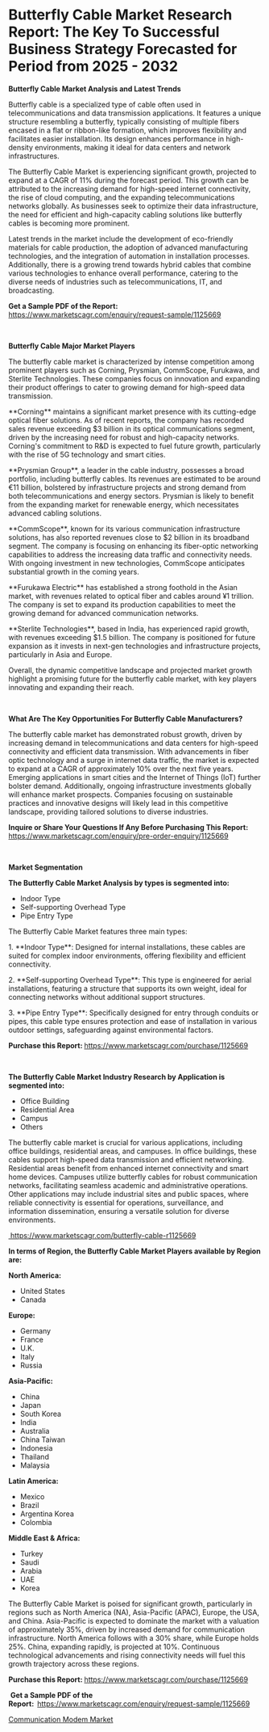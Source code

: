 <p><h1>Butterfly Cable Market Research Report: The Key To Successful Business Strategy Forecasted for Period from 2025 - 2032</h1></p><p><strong>Butterfly Cable Market Analysis and Latest Trends</strong></p>
<p><p>Butterfly cable is a specialized type of cable often used in telecommunications and data transmission applications. It features a unique structure resembling a butterfly, typically consisting of multiple fibers encased in a flat or ribbon-like formation, which improves flexibility and facilitates easier installation. Its design enhances performance in high-density environments, making it ideal for data centers and network infrastructures.</p><p>The Butterfly Cable Market is experiencing significant growth, projected to expand at a CAGR of 11% during the forecast period. This growth can be attributed to the increasing demand for high-speed internet connectivity, the rise of cloud computing, and the expanding telecommunications networks globally. As businesses seek to optimize their data infrastructure, the need for efficient and high-capacity cabling solutions like butterfly cables is becoming more prominent.</p><p>Latest trends in the market include the development of eco-friendly materials for cable production, the adoption of advanced manufacturing technologies, and the integration of automation in installation processes. Additionally, there is a growing trend towards hybrid cables that combine various technologies to enhance overall performance, catering to the diverse needs of industries such as telecommunications, IT, and broadcasting.</p></p>
<p><strong>Get a Sample PDF of the Report:&nbsp;</strong> <a href="https://www.marketscagr.com/enquiry/request-sample/1125669?utm_campaign=2202&utm_medium=2&utm_source=Github&utm_content=ia&utm_term=15022025&utm_id=butterfly-cable">https://www.marketscagr.com/enquiry/request-sample/1125669</a></p>
<p>&nbsp;</p>
<p><strong>Butterfly Cable Major Market Players</strong></p>
<p><p>The butterfly cable market is characterized by intense competition among prominent players such as Corning, Prysmian, CommScope, Furukawa, and Sterlite Technologies. These companies focus on innovation and expanding their product offerings to cater to growing demand for high-speed data transmission.</p><p>**Corning** maintains a significant market presence with its cutting-edge optical fiber solutions. As of recent reports, the company has recorded sales revenue exceeding $3 billion in its optical communications segment, driven by the increasing need for robust and high-capacity networks. Corning's commitment to R&D is expected to fuel future growth, particularly with the rise of 5G technology and smart cities.</p><p>**Prysmian Group**, a leader in the cable industry, possesses a broad portfolio, including butterfly cables. Its revenues are estimated to be around €11 billion, bolstered by infrastructure projects and strong demand from both telecommunications and energy sectors. Prysmian is likely to benefit from the expanding market for renewable energy, which necessitates advanced cabling solutions.</p><p>**CommScope**, known for its various communication infrastructure solutions, has also reported revenues close to $2 billion in its broadband segment. The company is focusing on enhancing its fiber-optic networking capabilities to address the increasing data traffic and connectivity needs. With ongoing investment in new technologies, CommScope anticipates substantial growth in the coming years.</p><p>**Furukawa Electric** has established a strong foothold in the Asian market, with revenues related to optical fiber and cables around ¥1 trillion. The company is set to expand its production capabilities to meet the growing demand for advanced communication networks.</p><p>**Sterlite Technologies**, based in India, has experienced rapid growth, with revenues exceeding $1.5 billion. The company is positioned for future expansion as it invests in next-gen technologies and infrastructure projects, particularly in Asia and Europe.</p><p>Overall, the dynamic competitive landscape and projected market growth highlight a promising future for the butterfly cable market, with key players innovating and expanding their reach.</p></p>
<p>&nbsp;</p>
<p><strong>What Are The Key Opportunities For Butterfly Cable Manufacturers?</strong></p>
<p><p>The butterfly cable market has demonstrated robust growth, driven by increasing demand in telecommunications and data centers for high-speed connectivity and efficient data transmission. With advancements in fiber optic technology and a surge in internet data traffic, the market is expected to expand at a CAGR of approximately 10% over the next five years. Emerging applications in smart cities and the Internet of Things (IoT) further bolster demand. Additionally, ongoing infrastructure investments globally will enhance market prospects. Companies focusing on sustainable practices and innovative designs will likely lead in this competitive landscape, providing tailored solutions to diverse industries.</p></p>
<p><strong>Inquire or Share Your Questions If Any Before Purchasing This Report:</strong> <a href="https://www.marketscagr.com/enquiry/pre-order-enquiry/1125669?utm_campaign=2202&utm_medium=2&utm_source=Github&utm_content=ia&utm_term=15022025&utm_id=butterfly-cable">https://www.marketscagr.com/enquiry/pre-order-enquiry/1125669</a></p>
<p>&nbsp;</p>
<p><strong>Market Segmentation</strong></p>
<p><strong>The Butterfly Cable Market Analysis by types is segmented into:</strong></p>
<p><ul><li>Indoor Type</li><li>Self-supporting Overhead Type</li><li>Pipe Entry Type</li></ul></p>
<p><p>The Butterfly Cable Market features three main types: </p><p>1. **Indoor Type**: Designed for internal installations, these cables are suited for complex indoor environments, offering flexibility and efficient connectivity.</p><p>  </p><p>2. **Self-supporting Overhead Type**: This type is engineered for aerial installations, featuring a structure that supports its own weight, ideal for connecting networks without additional support structures.</p><p>3. **Pipe Entry Type**: Specifically designed for entry through conduits or pipes, this cable type ensures protection and ease of installation in various outdoor settings, safeguarding against environmental factors. </p></p>
<p><strong>Purchase this Report:&nbsp;</strong><a href="https://www.marketscagr.com/purchase/1125669?utm_campaign=2202&utm_medium=2&utm_source=Github&utm_content=ia&utm_term=15022025&utm_id=butterfly-cable">https://www.marketscagr.com/purchase/1125669</a></p>
<p>&nbsp;</p>
<p><strong>The Butterfly Cable Market Industry Research by Application is segmented into:</strong></p>
<p><ul><li>Office Building</li><li>Residential Area</li><li>Campus</li><li>Others</li></ul></p>
<p><p>The butterfly cable market is crucial for various applications, including office buildings, residential areas, and campuses. In office buildings, these cables support high-speed data transmission and efficient networking. Residential areas benefit from enhanced internet connectivity and smart home devices. Campuses utilize butterfly cables for robust communication networks, facilitating seamless academic and administrative operations. Other applications may include industrial sites and public spaces, where reliable connectivity is essential for operations, surveillance, and information dissemination, ensuring a versatile solution for diverse environments.</p></p>
<p><a href="https://www.marketscagr.com/butterfly-cable-r1125669?utm_campaign=2202&utm_medium=2&utm_source=Github&utm_content=ia&utm_term=15022025&utm_id=butterfly-cable">&nbsp;https://www.marketscagr.com/butterfly-cable-r1125669</a></p>
<p><strong>In terms of Region, the Butterfly Cable Market Players available by Region are:</strong></p>
<p>
    <p> <strong> North America: </strong>
        <ul>
            <li>United States</li>
            <li>Canada</li>
        </ul>
        </p> 
    <p> <strong> Europe: </strong>
        <ul>
            <li>Germany</li>
            <li>France</li>
            <li>U.K.</li>
            <li>Italy</li>
            <li>Russia</li>
        </ul>
        </p> 
    <p> <strong> Asia-Pacific: </strong>
        <ul>
            <li>China</li>
            <li>Japan</li>
            <li>South Korea</li>
            <li>India</li>
            <li>Australia</li>
            <li>China Taiwan</li>
            <li>Indonesia</li>
            <li>Thailand</li>
            <li>Malaysia</li>
        </ul>
        </p> 
    <p> <strong> Latin America: </strong>
        <ul>
            <li>Mexico</li>
            <li>Brazil</li>
            <li>Argentina Korea</li>
            <li>Colombia</li>
        </ul>
        </p> 
    <p> <strong> Middle East & Africa: </strong>
        <ul>
            <li>Turkey</li>
            <li>Saudi</li>
            <li>Arabia</li>
            <li>UAE</li>
            <li>Korea</li>
        </ul>
    </p>
    </p>
<p><p>The Butterfly Cable Market is poised for significant growth, particularly in regions such as North America (NA), Asia-Pacific (APAC), Europe, the USA, and China. Asia-Pacific is expected to dominate the market with a valuation of approximately 35%, driven by increased demand for communication infrastructure. North America follows with a 30% share, while Europe holds 25%. China, expanding rapidly, is projected at 10%. Continuous technological advancements and rising connectivity needs will fuel this growth trajectory across these regions.</p></p>
<p><strong>Purchase this Report: </strong><a href="https://www.marketscagr.com/purchase/1125669?utm_campaign=2202&utm_medium=2&utm_source=Github&utm_content=ia&utm_term=15022025&utm_id=butterfly-cable">https://www.marketscagr.com/purchase/1125669</a></p>
<p>&nbsp;<strong>Get a Sample PDF of the Report:&nbsp;&nbsp;</strong><a href="https://www.marketscagr.com/enquiry/request-sample/1125669?utm_campaign=2202&utm_medium=2&utm_source=Github&utm_content=ia&utm_term=15022025&utm_id=butterfly-cable">https://www.marketscagr.com/enquiry/request-sample/1125669</a></p>
<p><strong></strong></p>
<p><p><a href="https://github.com/hammelximalschid/Market-Research-Report-List-1/blob/main/communication-modem-market.md?utm_campaign=2202&utm_medium=2&utm_source=Github&utm_content=ia&utm_term=15022025&utm_id=butterfly-cable">Communication Modem Market</a></p></p>